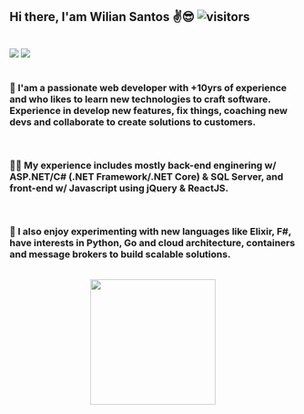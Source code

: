 Hi there, I'am Wilian Santos ✌😎 ![visitors](https://visitor-badge.glitch.me/badge?page_id=${your.username}.${your.repo.id})
---
<br/>
<div> 
  <a href = "mailto:wilian.nascimento@gmail.com"><img src="https://img.shields.io/badge/-Gmail-%23333?style=for-the-badge&logo=gmail&logoColor=white" target="_blank"></a>
  <a href="https://www.linkedin.com/in/wilian-n-santos" target="_blank"><img src="https://img.shields.io/badge/-LinkedIn-%230077B5?style=for-the-badge&logo=linkedin&logoColor=white" target="_blank"></a> 
</div>  
<br/>

### 💚 I'am a passionate web developer with +10yrs of experience and who likes to learn new technologies to craft software. Experience in develop new features, fix things, coaching new devs and collaborate to create solutions to customers.
<br/>

### 🐱‍🏍 My experience includes mostly back-end enginering w/ ASP.NET/C# (.NET Framework/.NET Core) & SQL Server, and front-end w/ Javascript using jQuery & ReactJS. 
<br/>

### 🚀 I also enjoy experimenting with new languages ​​like Elixir, F#, have interests in Python, Go and cloud architecture, containers and message brokers to build scalable solutions. 
<br/>

<div align="center">
  <img height="220em" src="https://github-readme-stats.vercel.app/api/top-langs/?username=willianns&layout=compact&langs_count=9"/>
</div>
